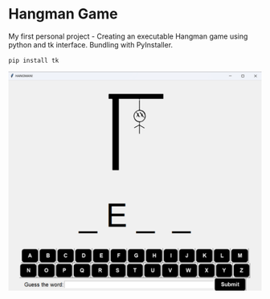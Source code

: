 # Hangman Game
My first personal project - Creating an executable Hangman game using python and tk interface. Bundling with PyInstaller.
```bash
pip install tk
```

![Image of game](https://github.com/TAN-AIK-CHONG/Hangman/blob/master/assets/Screenshot%202024-04-20%20032824.png "Hangman Game")


